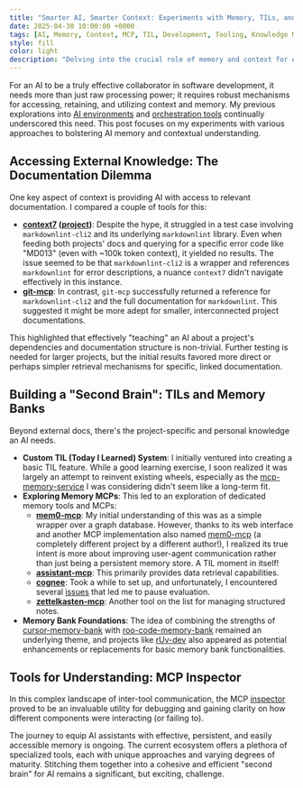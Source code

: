 ```yaml
---
title: "Smarter AI, Smarter Context: Experiments with Memory, TILs, and Specialized MCPs"
date: 2025-04-30 10:00:00 +0000
tags: [AI, Memory, Context, MCP, TIL, Development, Tooling, Knowledge Management]
style: fill
color: light
description: "Delving into the crucial role of memory and context for AI assistants, from custom TIL systems to evaluating specialized MCPs like mem0-mcp and context7."
---
```


For an AI to be a truly effective collaborator in software development, it needs more than just raw processing power; it requires robust mechanisms for accessing, retaining, and utilizing context and memory. My previous explorations into [AI environments](./2025-04-05-choosing-your-ai-co-pilot-cursor-cline-llm-quirks.html) and [orchestration tools](./2025-04-16-the-ai-orchestration-maze-evaluating-tools.html) continually underscored this need. This post focuses on my experiments with various approaches to bolstering AI memory and contextual understanding.

## Accessing External Knowledge: The Documentation Dilemma

One key aspect of context is providing AI with access to relevant documentation. I compared a couple of tools for this:

* **[context7](https://context7.com) ([project](https://github.com/context7/context7))**: Despite the hype, it struggled in a test case involving `markdownlint-cli2` and its underlying `markdownlint` library. Even when feeding both projects' docs and querying for a specific error code like "MD013" (even with ~100k token context), it yielded no results. The issue seemed to be that `markdownlint-cli2` is a wrapper and references `markdownlint` for error descriptions, a nuance `context7` didn't navigate effectively in this instance.
* **[git-mcp](https://github.com/idosal/git-mcp)**: In contrast, `git-mcp` successfully returned a reference for `markdownlint-cli2` and the full documentation for `markdownlint`. This suggested it might be more adept for smaller, interconnected project documentations.

This highlighted that effectively "teaching" an AI about a project's dependencies and documentation structure is non-trivial. Further testing is needed for larger projects, but the initial results favored more direct or perhaps simpler retrieval mechanisms for specific, linked documentation.

## Building a "Second Brain": TILs and Memory Banks

Beyond external docs, there's the project-specific and personal knowledge an AI needs.

* **Custom TIL (Today I Learned) System**: I initially ventured into creating a basic TIL feature. While a good learning exercise, I soon realized it was largely an attempt to reinvent existing wheels, especially as the [mcp-memory-service](https://github.com/doobidoo/mcp-memory-service) I was considering didn't seem like a long-term fit.
* **Exploring Memory MCPs**: This led to an exploration of dedicated memory tools and MCPs:
  * **[mem0-mcp](https://github.com/mem0ai/mem0-mcp/)**: My initial understanding of this was as a simple wrapper over a graph database. However, thanks to its web interface and another MCP implementation also named [mem0-mcp](https://github.com/pinkpixel-dev/mem0-mcp) (a completely different project by a different author!), I realized its true intent is more about improving user-agent communication rather than just being a persistent memory store. A TIL moment in itself!
  * **[assistant-mcp](https://github.com/pinecone-io/assistant-mcp)**: This primarily provides data retrieval capabilities.
  * **[cognee](https://github.com/topoteretes/cognee)**: Took a while to set up, and unfortunately, I encountered several [issues](https://github.com/topoteretes/cognee/issues/808) that led me to pause evaluation.
  * **[zettelkasten-mcp](https://github.com/entanglr/zettelkasten-mcp)**: Another tool on the list for managing structured notes.
* **Memory Bank Foundations**: The idea of combining the strengths of [cursor-memory-bank](https://github.com/vanzan01/cursor-memory-bank) with [roo-code-memory-bank](https://github.com/GreatScottyMac/roo-code-memory-bank) remained an underlying theme, and projects like [rUv-dev](https://github.com/ruvnet/rUv-dev) also appeared as potential enhancements or replacements for basic memory bank functionalities.

## Tools for Understanding: MCP Inspector

In this complex landscape of inter-tool communication, the MCP [inspector](https://github.com/modelcontextprotocol/inspector) proved to be an invaluable utility for debugging and gaining clarity on how different components were interacting (or failing to).

The journey to equip AI assistants with effective, persistent, and easily accessible memory is ongoing. The current ecosystem offers a plethora of specialized tools, each with unique approaches and varying degrees of maturity. Stitching them together into a cohesive and efficient "second brain" for AI remains a significant, but exciting, challenge.
